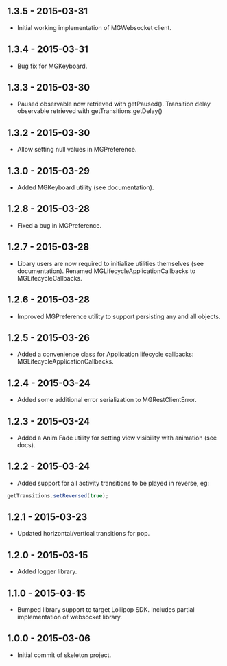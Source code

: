 ## 1.3.5 - 2015-03-31

- Initial working implementation of MGWebsocket client.

## 1.3.4 - 2015-03-31

- Bug fix for MGKeyboard.

## 1.3.3 - 2015-03-30

- Paused observable now retrieved with getPaused().  Transition delay observable retrieved with getTransitions.getDelay()

## 1.3.2 - 2015-03-30

- Allow setting null values in MGPreference.

## 1.3.0 - 2015-03-29

- Added MGKeyboard utility (see documentation).

## 1.2.8 - 2015-03-28

- Fixed a bug in MGPreference.

## 1.2.7 - 2015-03-28

- Libary users are now required to initialize utilities themselves (see documentation).  Renamed MGLifecycleApplicationCallbacks to MGLifecycleCallbacks.

## 1.2.6 - 2015-03-28

- Improved MGPreference utility to support persisting any and all objects.

## 1.2.5 - 2015-03-26

- Added a convenience class for Application lifecycle callbacks: MGLifecycleApplicationCallbacks.

## 1.2.4 - 2015-03-24

- Added some additional error serialization to MGRestClientError.

## 1.2.3 - 2015-03-24

- Added a Anim Fade utility for setting view visibility with animation (see docs).

## 1.2.2 - 2015-03-24

- Added support for all activity transitions to be played in reverse, eg:

```java
getTransitions.setReversed(true);
```

## 1.2.1 - 2015-03-23

- Updated horizontal/vertical transitions for pop.

## 1.2.0 - 2015-03-15

- Added logger library.

## 1.1.0 - 2015-03-15

- Bumped library support to target Lollipop SDK.  Includes partial implementation of websocket library.

## 1.0.0 - 2015-03-06

- Initial commit of skeleton project.
